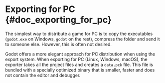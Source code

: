 Exporting for PC {#doc_exporting_for_pc}
================

The simplest way to distribute a game for PC is to copy the executables
(`godot.exe` on Windows, `godot` on the rest), compress the folder and
send it to someone else. However, this is often not desired.

Godot offers a more elegant approach for PC distribution when using the
export system. When exporting for PC (Linux, Windows, macOS), the
exporter takes all the project files and creates a `data.pck` file. This
file is bundled with a specially optimized binary that is smaller,
faster and does not contain the editor and debugger.
